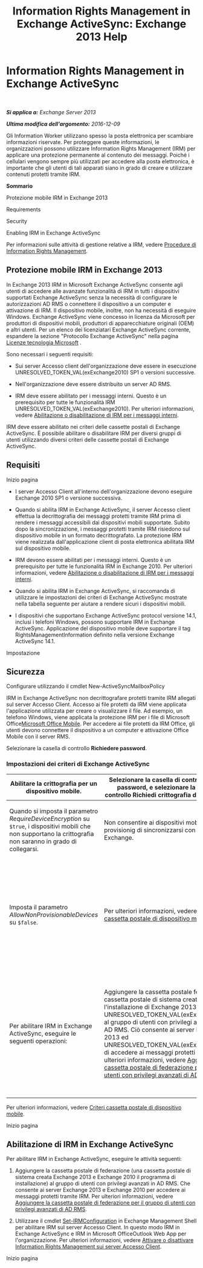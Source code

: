 ﻿---
title: 'Information Rights Management in Exchange ActiveSync: Exchange 2013 Help'
TOCTitle: Information Rights Management in Exchange ActiveSync
ms:assetid: ebf04460-4d61-4b00-86b9-85ec1dbbd6a1
ms:mtpsurl: https://technet.microsoft.com/it-it/library/Ff657743(v=EXCHG.150)
ms:contentKeyID: 50481984
ms.date: 05/22/2018
mtps_version: v=EXCHG.150
ms.translationtype: MT
---

# Information Rights Management in Exchange ActiveSync

 

_**Si applica a:** Exchange Server 2013_

_**Ultima modifica dell'argomento:** 2016-12-09_

Gli Information Worker utilizzano spesso la posta elettronica per scambiare informazioni riservate. Per proteggere queste informazioni, le organizzazioni possono utilizzare Information Rights Management (IRM) per applicare una protezione permanente al contenuto dei messaggi. Poiché i cellulari vengono sempre più utilizzati per accedere alla posta elettronica, è importante che gli utenti di tali apparati siano in grado di creare e utilizzare contenuti protetti tramite IRM.

**Sommario**

Protezione mobile IRM in Exchange 2013

Requirements

Security

Enabling IRM in Exchange ActiveSync

Per informazioni sulle attività di gestione relative a IRM, vedere [Procedure di Information Rights Management](information-rights-management-procedures-exchange-2013-help.md).

## Protezione mobile IRM in Exchange 2013

In Exchange 2013 IRM in Microsoft Exchange ActiveSync consente agli utenti di accedere alle avanzate funzionalità di IRM in tutti i dispositivi supportati Exchange ActiveSync senza la necessità di configurare le autorizzazioni AD RMS o connettere il dispositivo a un computer e attivazione di IRM. Il dispositivo mobile, inoltre, non ha necessità di eseguire Windows. Exchange ActiveSync viene concesso in licenza da Microsoft per produttori di dispositivi mobili, produttori di apparecchiature originali (OEM) e altri utenti. Per un elenco dei licenziatari Exchange ActiveSync corrente, espandere la sezione "Protocollo Exchange ActiveSync" nella pagina [Licenze tecnologia Microsoft](https://go.microsoft.com/fwlink/p/?linkid=198562) .

Sono necessari i seguenti requisiti:

  - Sui server Accesso client dell'organizzazione deve essere in esecuzione UNRESOLVED\_TOKEN\_VAL(exExchange2010) SP1 o versioni successive.

  - Nell'organizzazione deve essere distribuito un server AD RMS.

  - IRM deve essere abilitato per i messaggi interni. Questo è un prerequisito per tutte le funzionalità IRM UNRESOLVED\_TOKEN\_VAL(exExchange2010). Per ulteriori informazioni, vedere [Abilitazione o disabilitazione di IRM per i messaggi interni](enable-or-disable-irm-for-internal-messages-exchange-2013-help.md).

IRM deve essere abilitato nei criteri delle cassette postali di Exchange ActiveSync. È possibile abilitare o disabilitare IRM per diversi gruppi di utenti utilizzando diversi criteri delle cassette postali di Exchange ActiveSync.

## Requisiti

Inizio pagina

  - I server Accesso Client all'interno dell'organizzazione devono eseguire Exchange 2010 SP1 o versione successiva.

  - Quando si abilita IRM in Exchange ActiveSync, il server Accesso client effettua la decrittografia dei messaggi protetti tramite IRM prima di rendere i messaggi accessibili dai dispositivi mobili supportate. Subito dopo la sincronizzazione, i messaggi protetti tramite IRM risiedono sul dispositivo mobile in un formato decrittografato. La protezione IRM viene realizzata dall'applicazione client di posta elettronica abilitata IRM sul dispositivo mobile.

  - IRM devono essere abilitati per i messaggi interni. Questo è un prerequisito per tutte le funzionalità IRM in Exchange 2010. Per ulteriori informazioni, vedere [Abilitazione o disabilitazione di IRM per i messaggi interni](enable-or-disable-irm-for-internal-messages-exchange-2013-help.md).

  - Quando si abilita IRM in Exchange ActiveSync, si raccomanda di utilizzare le impostazioni dei criteri di Exchange ActiveSync mostrate nella tabella seguente per aiutare a rendere sicuri i dispositivi mobili.

  - I dispositivi che supportano Exchange ActiveSync protocol versione 14.1, inclusi i telefoni Windows, possono supportare IRM in Exchange ActiveSync. Applicazione del dispositivo mobile deve supportare il tag RightsManagementInformation definito nella versione Exchange ActiveSync 14.1.

Impostazione

## Sicurezza

Configurare utilizzando il cmdlet New-ActiveSyncMailboxPolicy

IRM in Exchange ActiveSync non decrittografare protetti tramite IRM allegati sul server Accesso Client. Accesso ai file protetti da IRM viene applicata l'applicazione utilizzata per creare o visualizzare il file. Ad esempio, un telefono Windows, viene applicata la protezione IRM per i file di Microsoft Office[Microsoft Office Mobile](https://go.microsoft.com/fwlink/p/?linkid=205121). Per accedere ai file protetti da IRM Office, gli utenti devono connettere il dispositivo a un computer e attivazione Office Mobile con il server RMS.

Selezionare la casella di controllo **Richiedere password**.

### Impostazioni dei criteri di Exchange ActiveSync

<table>
<colgroup>
<col style="width: 33%" />
<col style="width: 33%" />
<col style="width: 33%" />
</colgroup>
<thead>
<tr class="header">
<th>Abilitare la crittografia per un dispositivo mobile.</th>
<th>Selezionare la casella di controllo <strong>Richiedi password</strong>, e selezionare la casella di controllo <strong>Richiedi crittografia del dispositivo</strong>.</th>
<th>Imposta il parametro <em>RequireDeviceEncryption</em> su <code>$true</code>.</th>
</tr>
</thead>
<tbody>
<tr class="odd">
<td><p>Quando si imposta il parametro <em>RequireDeviceEncryption</em> su <code>$true</code>, i dispositivi mobili che non supportano la crittografia non saranno in grado di collegarsi.</p></td>
<td><p>Non consentire ai dispositivi mobili senza provisionig di sincronizzarsi con in il server Exchange.</p></td>
<td><p>Deselezionare la casella di controllo <strong>Consenti dispositivi senza provisionig</strong>.</p></td>
</tr>
<tr class="even">
<td><p>Imposta il parametro <em>AllowNonProvisionableDevices</em> su <code>$false</code>.</p></td>
<td><p>Per ulteriori informazioni, vedere <a href="mobile-device-mailbox-policies-exchange-2013-help.md">Criteri cassetta postale di dispositivo mobile</a>.</p></td>
<td><p>Impostare il parametro <em>RequireDeviceEncryption</em> su <code>$true</code>.</p>

> [!IMPORTANT]
> Quando si imposta il parametro <EM>RequireDeviceEncryption</EM> a <CODE>$true</CODE>, i dispositivi mobili che non supportano la crittografia del dispositivo non potranno connettersi.


</td>
</tr>
<tr class="odd">
<td><p>Per abilitare IRM in Exchange ActiveSync, eseguire le seguenti operazioni:</p></td>
<td><p>Aggiungere la cassetta postale federata (una cassetta postale di sistema creata durante l'installazione di Exchange 2013 ed UNRESOLVED_TOKEN_VAL(exExchange2010)) al gruppo di utenti con privilegi avanzati in AD RMS. Ciò consente ai server Exchange 2013 ed UNRESOLVED_TOKEN_VAL(exExchange2010) di accedere ai messaggi protetti da IRM.  Per ulteriori informazioni, vedere <a href="add-the-federation-mailbox-to-the-ad-rms-super-users-group-exchange-2013-help.md">Aggiungere la cassetta postale di federazione per il gruppo di utenti con privilegi avanzati di AD RMS</a>.</p></td>
<td><p>Utilizzare il cmdlet <a href="https://technet.microsoft.com/it-it/library/dd979792(v=exchg.150)">Set-IRMConfiguration</a> in Exchange Management Shell per abilitare IRM sul server Accesso client. Si abilita così IRM in Exchange ActiveSync e IRM in Microsoft OfficeOutlook Web App per l'organizzazione. Per ulteriori informazioni, vedere <a href="enable-or-disable-information-rights-management-on-client-access-servers-exchange-2013-help.md">Attivare o disattivare Information Rights Management sui server Accesso Client</a>.</p></td>
</tr>
</tbody>
</table>


Per ulteriori informazioni, vedere [Criteri cassetta postale di dispositivo mobile](mobile-device-mailbox-policies-exchange-2013-help.md).

Inizio pagina

## Abilitazione di IRM in Exchange ActiveSync

Per abilitare IRM in Exchange ActiveSync, eseguire le attività seguenti:

1.  Aggiungere la cassetta postale di federazione (una cassetta postale di sistema creata Exchange 2013 e Exchange 2010 il programma di installazione) al gruppo di utenti con privilegi avanzati in AD RMS. Che consente ai server Exchange 2013 e Exchange 2010 per accedere ai messaggi protetti tramite IRM. Per ulteriori informazioni, vedere [Aggiungere la cassetta postale di federazione per il gruppo di utenti con privilegi avanzati di AD RMS](add-the-federation-mailbox-to-the-ad-rms-super-users-group-exchange-2013-help.md).

2.  Utilizzare il cmdlet [Set-IRMConfiguration](https://technet.microsoft.com/it-it/library/dd979792\(v=exchg.150\)) in Exchange Management Shell per abilitare IRM sul server Accesso Client. In questo modo IRM in Exchange ActiveSync e IRM in Microsoft OfficeOutlook Web App per l'organizzazione. Per ulteriori informazioni, vedere [Attivare o disattivare Information Rights Management sui server Accesso Client](enable-or-disable-information-rights-management-on-client-access-servers-exchange-2013-help.md).

Inizio pagina

